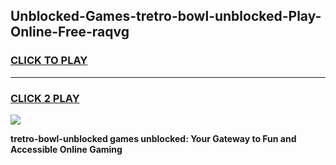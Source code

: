
## Unblocked-Games-tretro-bowl-unblocked-Play-Online-Free-raqvg
<h3>
<a href="https://premium76.site?title=tretro-bowl-unblocked&ref=26A">CLICK TO PLAY</a></h3>
<hr>

<h3>
<a href="https://premium76.site?title=tretro-bowl-unblocked&ref=26A">CLICK 2 PLAY</a>
  
</h3>

<a href="https://premium76.site?title=tretro-bowl-unblocked&ref=26A"><img src="https://clearcache.store/games.png"></a>


**tretro-bowl-unblocked games unblocked: Your Gateway to Fun and Accessible Online Gaming**
